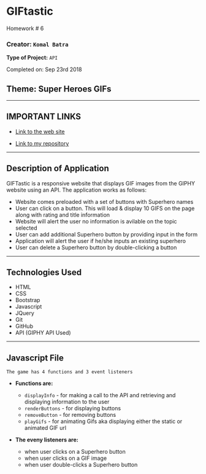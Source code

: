 # GIFtastic
Homework # 6

### **Creator:** `Komal Batra`
**Type of Project:** `API`

Completed on: Sep 23rd 2018

## **Theme: Super Heroes GIFs**
- - -
## IMPORTANT LINKS

* [Link to the web site](https://komalbatra.github.io/GIFtastic)

* [Link to my repository](https://github.com/komalbatra/GIFtastic.git)
- - - 

## Description of Application
GIFTastic is a responsive website that displays GIF images from the GIPHY website using an API. The application works as follows:
* Website comes preloaded with a set of buttons with Superhero names
* User can click on a button. This will load & display 10 GIFS on the page along with rating and title information
* Website will alert the user no information is avilable on the topic selected
* User can add additional Superhero button by providing input in the form
* Application will alert the user if he/she inputs an existing superhero
* User can delete a Superhero button by double-clicking a button

- - -
## Technologies Used
- HTML
- CSS
- Bootstrap
- Javascript
- JQuery
- Git
- GitHub
- API (GIPHY API Used)

- - -
## Javascript File

`The game has 4 functions and 3 event listeners`

- **Functions are:**
    - `displayInfo` - for making a call to the API and retrieving and displaying information to the user
    - `renderButtons` - for displaying buttons 
    - `removeButton` - for removing buttons 
    - `playGifs` - for animating Gifs aka displaying either the static or animated GIF url

- **The eveny listeners are:**
    - when user clicks on a Superhero button
    - when user clicks on a GIF image
    - when user double-clicks a Superhero button
